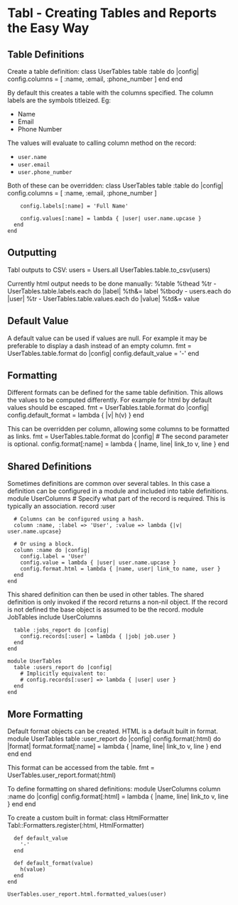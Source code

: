 # Tabl - Creating Tables and Reports the Easy Way

## Table Definitions

Create a table definition:
    class UserTables
      table :table do |config|
        config.columns = [
          :name,
          :email,
          :phone_number
        ]
      end
    end

By default this creates a table with the columns specified. The column labels are the symbols titleized. Eg:
* Name
* Email
* Phone Number

The values will evaluate to calling column method on the record:
* `user.name`
* `user.email`
* `user.phone_number`

Both of these can be overridden:
    class UserTables
      table :table do |config|
        config.columns = [
          :name,
          :email,
          :phone_number
        ]

        config.labels[:name] = 'Full Name'

        config.values[:name] = lambda { |user| user.name.upcase }
      end
    end


## Outputting

Tabl outputs to CSV:
    users = Users.all
    UserTables.table.to_csv(users)

Currently html output needs to be done manually:
    %table
      %thead
        %tr
          - UserTables.table.labels.each do |label|
            %th&= label
      %tbody
        - users.each do |user|
          %tr
            - UserTables.table.values.each do |value|
              %td&= value

## Default Value

A default value can be used if values are null. For example it may be preferable to display a dash instead of an empty column.
    fmt = UserTables.table.format do |config|
      config.default_value = '-'
    end


## Formatting

Different formats can be defined for the same table definition. This allows the values to be computed differently. For example for html by default values should be escaped.
    fmt = UserTables.table.format do |config|
      config.default_format = lambda { |v| h(v) }
    end

This can be overridden per column, allowing some columns to be formatted as links.
    fmt = UserTables.table.format do |config|
      # The second parameter is optional.
      config.format[:name] = lambda { |name, line| link_to v, line }
    end

## Shared Definitions

Sometimes definitions are common over several tables. In this case a definition can be configured in a module and included into table definitions.
    module UserColumns
      # Specify what part of the record is required. This is typically an association.
      record :user

      # Columns can be configured using a hash.
      column :name, :label => 'User', :value => lambda {|v| user.name.upcase}

      # Or using a block.
      column :name do |config|
        config.label = 'User'
        config.value = lambda { |user| user.name.upcase }
        config.format.html = lambda { |name, user| link_to name, user }
      end
    end

This shared definition can then be used in other tables. The shared definition is only invoked if the record returns a non-nil object. If the record is not defined the base object is assumed to be the record.
    module JobTables
      include UserColumns

      table :jobs_report do |config|
        config.records[:user] = lambda { |job| job.user }
      end
    end
    
    module UserTables
      table :users_report do |config|
        # Implicitly equivalent to:
        # config.records[:user] => lambda { |user| user }
      end
    end

## More Formatting

Default format objects can be created. HTML is a default built in format.
    module UserTables
      table :user_report do |config|
        config.format(:html) do |format|
          format.format[:name] = lambda { |name, line| link_to v, line }
        end
      end
    end

This format can be accessed from the table.
    fmt = UserTables.user_report.format(:html)

To define formatting on shared definitions:
    module UserColumns
      column :name do |config|
        config.format[:html] = lambda { |name, line| link_to v, line }
      end
    end

To create a custom built in format:
    class HtmlFormatter
      Tabl::Formatters.register(:html, HtmlFormatter)

      def default_value
        '-'
      end

      def default_format(value)
        h(value)
      end
    end
    
    UserTables.user_report.html.formatted_values(user)

